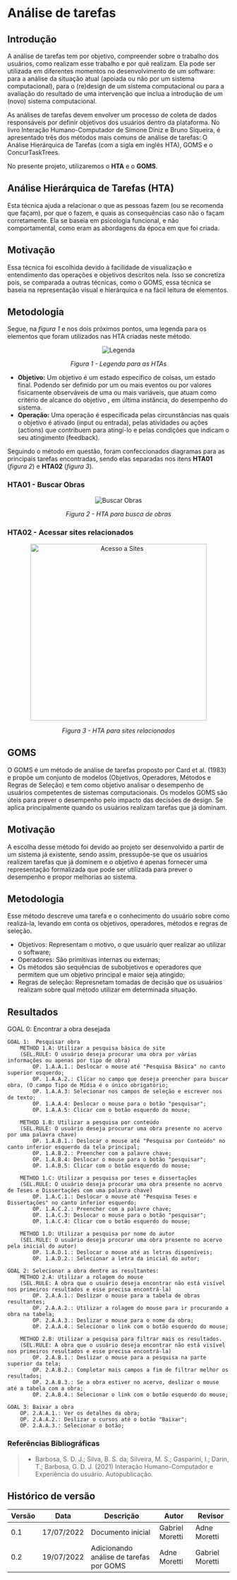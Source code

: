 # Análise de tarefas

## Introdução

A análise de tarefas tem por objetivo, compreender sobre o trabalho dos usuários, como realizam esse trabalho e por quê realizam. Ela pode ser utilizada em diferentes momentos no desenvolvimento de um software: para a análise da situação atual (apoiada ou não por um sistema computacional), para o (re)design de um sistema computacional ou para a avaliação do resultado de uma intervenção que inclua a introdução de um (novo) sistema computacional.

As análises de tarefas devem envolver um processo de coleta de dados responsáveis por definir objetivos dos usuários dentro da plataforma. No livro Interação Humano-Computador de Simone Diniz e Bruno Siqueira, é apresentado três dos métodos mais comuns de análise de tarefas: O Análise Hierárquica de Tarefas (com a sigla em inglês HTA), GOMS e o ConcurTaskTrees.

No presente projeto, utilizaremos o **HTA** e o **GOMS**.

## Análise Hierárquica de Tarefas (HTA)

Esta técnica ajuda a relacionar o que as pessoas fazem (ou se recomenda que façam), por que o fazem, e quais as consequências caso não o façam corretamente. Ela se baseia em psicologia funcional, e não comportamental, como eram as abordagens da época em que foi criada.

## Motivação

Essa técnica foi escolhida devido à facilidade de visualização e entendimento das operações e objetivos descritos nela. Isso se concretiza pois, se comparada a outras técnicas, como o GOMS, essa técnica se baseia na representação visual e hierárquica e na fácil leitura de elementos.
## Metodologia

Segue, na _figura 1_ e nos dois próximos pontos, uma legenda para os elementos que foram utilizados nas HTA criadas neste método.

<div align="center">
<img src="assets/imagens/analise-tarefas-legenda.svg" alt="Legenda">
    <p><i>Figura 1 - Legenda para as HTAs</i></p>
</div>

- **Objetivo:** Um objetivo é um estado específico de coisas, um estado final. Podendo ser definido por um ou mais eventos ou por valores fisicamente observáveis de uma ou mais variáveis, que atuam como critério de alcance do objetivo , em última instância, do desempenho do sistema.
- **Operação:** Uma operação é especificada pelas circunstâncias nas quais o objetivo é ativado (input ou entrada), pelas atividades ou ações (actions) que contribuem para atingí-lo e pelas condições que indicam o seu atingimento (feedback).

Seguindo o método em questão, foram confeccionados diagramas para as principais tarefas encontradas, sendo elas separadas nos itens **HTA01** (_figura 2_) e **HTA02** (_figura 3_).

### HTA01 - Buscar Obras

<div align="center">
<img src="assets/imagens/analise-tarefas-busca.svg" alt="Buscar Obras">
    <p><i>Figura 2 - HTA para busca de obras</i></p>
</div>

### HTA02 - Acessar sites relacionados

<div align="center">
<img src="assets/imagens/analise-tarefas-acesso.svg" alt="Acesso a Sites" width="400px">
 <p><i>Figura 3 - HTA para sites relacionados</i></p>
</div>


## GOMS
O GOMS é um método de análise de tarefas proposto por Card et al. (1983) e propõe um conjunto de modelos (Objetivos, Operadores, Métodos e Regras de Seleção) e tem como objetivo analisar o desempenho de usuários competentes de sistemas computacionais. Os modelos GOMS são úteis para prever o desempenho pelo impacto das decisões de design. Se aplica principalmente quando os usuários realizam tarefas que já dominam.
## Motivação
A escolha desse método foi devido ao projeto ser desenvolvido a partir de um sistema já existente, sendo assim, pressupõe-se que os usuários realizem tarefas que já dominem e o objetivo é apenas fornecer uma representação formalizada que pode ser utilizada para prever o desempenho e propor melhorias ao sistema.

## Metodologia
Esse método descreve uma tarefa e o conhecimento do usuário sobre como realizá-la, levando em conta os objetivos, operadores, métodos e regras de seleção. 
- Objetivos: Representam o motivo, o que usuário quer realizar ao utilizar o software;
- Operadores: São primitivas internas ou externas;
- Os métodos são sequências de subobjetivos e operadores que permitem que um objetivo principal e maior seja atingido;
- Regras de seleção: Represnetam tomadas de decisão que os usuários realizam sobre qual método utilizar em determinada situação.

## Resultados 

GOAL 0: Encontrar a obra desejada 

    GOAL 1:  Pesquisar obra
        METHOD 1.A: Utilizar a pesquisa básica do site
        (SEL.RULE: O usuário deseja procurar uma obra por várias informações ou apenas por tipo de obra)
            OP. 1.A.A.1.: Deslocar o mouse até "Pesquisa Básica" no canto superior esquerdo;
            OP. 1.A.A.2.: Clicar no campo que deseja preencher para buscar obra. (O campo Tipo de Mídia é o único obrigatório;
            OP. 1.A.A.3: Selecionar nos campos de seleção e escrever nos de texto;
            OP. 1.A.A.4: Deslocar o mouse para o botão "pesquisar";
            OP. 1.A.A.5: Clicar com o botão esquerdo do mouse;

        METHOD 1.B: Utilizar a pesquisa por conteúdo
        (SEL.RULE: O usuário deseja procurar uma obra presente no acervo por uma palavra chave)
            OP. 1.A.B.1.: Deslocar o mouse até "Pesquisa por Conteúdo" no canto inferior esquerdo da tela principal;
            OP. 1.A.B.2.: Preencher com a palavre chave;
            OP. 1.A.B.4: Deslocar o mouse para o botão "pesquisar";
            OP. 1.A.B.5: Clicar com o botão esquerdo do mouse;
        
        METHOD 1.C: Utilizar a pesquisa por teses e dissertações
        (SEL.RULE: O usuário deseja procurar uma obra presente no acervo de Teses e Dissertações com uma palavra chave)
            OP. 1.A.C.1.: Deslocar o mouse até "Pesquisa Teses e Dissertações" no canto inferior esquerdo;
            OP. 1.A.C.2.: Preencher com a palavre chave;
            OP. 1.A.C.3: Deslocar o mouse para o botão "pesquisar";
            OP. 1.A.C.4: Clicar com o botão esquerdo do mouse;

        METHOD 1.D: Utilizar a pesquisa por nome do autor
        (SEL.RULE: O usuário deseja procurar uma obra presente no acervo pela inicial do autor)
            OP. 1.A.D.1.: Deslocar o mouse até as letras disponíveis;
            OP. 1.A.D.2.: Selecionar a letra da inicial do autor;

    GOAL 2: Selecionar a obra dentre as resultantes:
        METHOD 2.A: Utilizar a rolagem do mouse
        (SEL.RULE: A obra que o usuário deseja encontrar não está visível nos primeiros resultados e esse precisa encontrá-la)
            OP. 2.A.A.1.: Deslizar o mouse para a tabela de obras resultantes;
            OP. 2.A.A.2.: Utilizar a rolagem do mouse para ir procurando a obra na tabela;
            OP. 2.A.A.3.: Deslizar o mouse para o nome da obra;
            OP. 2.A.A.4.: Selecionar o link com o botão esquerdo do mouse;

        METHOD 2.B: Utilizar a pesquisa para filtrar mais os resultados.
        (SEL.RULE: A obra que o usuário deseja encontrar não está visível nos primeiros resultados e esse precisa encontrá-la)
            OP. 2.A.B.1.: Deslizar o mouse para a pesquisa na parte superior da tela;
            OP. 2.A.B.2.: Completar mais campos a fim de filtrar melhor os resultados;
            OP. 2.A.B.3.: Se a obra estiver no acervo, deslizar o mouse até a tabela com a obra;
            OP. 2.A.B.4.: Selecionar o link com o botão esquerdo do mouse;

    GOAL 3: Baixar a obra
        OP. 2.A.A.1.: Ver os detalhes da obra;
        OP. 2.A.A.2.: Deslizar o cursos até o botão "Baixar";
        OP. 2.A.A.3.: Selecionar o botão;



### Referências Bibliográficas

> - Barbosa, S. D. J.; Silva, B. S. da; Silveira, M. S.; Gasparini, I.; Darin, T.; Barbosa, G. D. J. (2021) Interação
Humano-Computador e Experiência do usuário. Autopublicação.

## Histórico de versão

| Versão | Data       | Descrição                                 | Autor        | Revisor   |
| ------ | ---------- | ----------------------------------------- | ------------ | --------- |
| 0.1    | 17/07/2022 | Documento inicial                         | Gabriel Moretti    | Adne Moretti |
| 0.2    | 19/07/2022 | Adicionando análise de tarefas por GOMS   | Adne Moretti | Gabriel Moretti 
